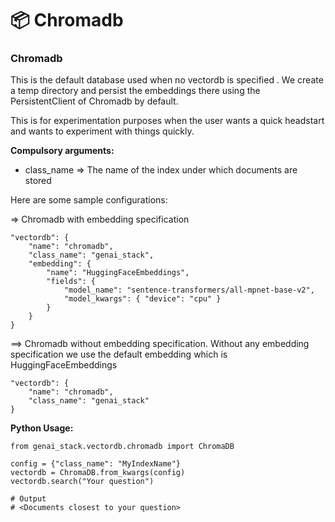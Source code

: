 # 📦 Chromadb

### Chromadb

This is the default database used when no vectordb is specified . We create a temp directory and persist the embeddings there using the PersistentClient of Chromadb by default.&#x20;

This is for experimentation purposes when the user wants a quick headstart and wants to experiment with things quickly.&#x20;

**Compulsory arguments:**

* class\_name => The name of the index under which documents are stored

Here are some sample configurations:&#x20;

\=> Chromadb with embedding specification

```
"vectordb": {
    "name": "chromadb",
    "class_name": "genai_stack",
    "embedding": {
        "name": "HuggingFaceEmbeddings",
        "fields": {
            "model_name": "sentence-transformers/all-mpnet-base-v2",
            "model_kwargs": { "device": "cpu" }
        }
    }
}
```

\==> Chromadb without embedding specification. Without any embedding specification we use the default embedding which is HuggingFaceEmbeddings

```
"vectordb": {
    "name": "chromadb",
    "class_name": "genai_stack"
}
```

**Python Usage:**

```
from genai_stack.vectordb.chromadb import ChromaDB

config = {"class_name": "MyIndexName"}
vectordb = ChromaDB.from_kwargs(config)
vectordb.search("Your question")

# Output 
# <Documents closest to your question>
```

